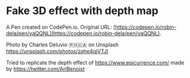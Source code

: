 # Fake 3D effect with depth map

A Pen created on CodePen.io. Original URL: [https://codepen.io/robin-dela/pen/vaQQNL](https://codepen.io/robin-dela/pen/vaQQNL).

Photo by Charles Deluvio 🇵🇭🇨🇦 on Unsplash
https://unsplash.com/photos/zqhe4qjVTJI

Tried to replicate the depth effect of https://www.epicurrence.com/ made by https://twitter.com/AriBenoist

